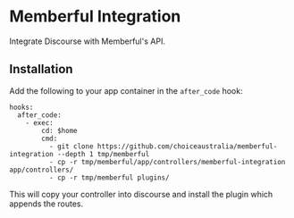 # Memberful Integration

Integrate Discourse with Memberful's API.

## Installation

Add the following to your app container in the `after_code` hook:

```
hooks:
  after_code:
    - exec:
        cd: $home
        cmd:
          - git clone https://github.com/choiceaustralia/memberful-integration --depth 1 tmp/memberful
          - cp -r tmp/memberful/app/controllers/memberful-integration app/controllers/
          - cp -r tmp/memberful plugins/
```

This will copy your controller into discourse and install the plugin which appends the routes.
